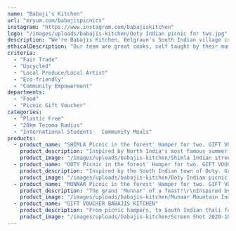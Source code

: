 ```yaml
---
name: "Babaji's Kitchen"
url: "mryum.com/babajispicnics"
instagram: "https://www.instagram.com/babajiskitchen"
logo: "/images/uploads/babajis-kitchen/Ooty Indian picnic for two.jpg"
description: "We're Babajis Kitchen, Belgrave's South Indian village cooks.  \r\n\r\nOur 'Picnics in the Forest' are inspired by hot summers spent relaxing in Indian ‘hill stations’, escaping the heat and connecting with nature.\r\n\r\nFrom Indian influenced baguettes, salads, dips, Indian street food dishes, regional cheeses, olives & craft beer, our hampers are freshly made to order and packed into handcrafted & fair trade colourful Burmese Pali baskets."
ethicalDescription: "Our team are great cooks, self taught by their mums and grandmothers before them.   But how we get that food to YOU is important to us.   We believe, that the take away industry has a responsibility to minimise the waste it produces by using compostable packaging (despite its much greater cost to us), sourcing local produce and inviting you to BYO containers.   \r\n\r\nIt's been a tough year for us and our staff. Many of our staff, not being permanent residents have not been entitled to Jobkeeper subsidies. For them, it is not only about supporting themselves in Australia but also supporting their families in far worse situations in India & Nepal. \r\n\r\nWe can proudly say we have kept all these staff members employed throughout Covid, without government assistance and with the support of our community. \r\n\r\nIt's true. We serve delicious food. But we hope you can taste the love & compassion that goes into it."
criteria:
  - "Fair Trade"
  - "Upcycled"
  - "Local Produce/Local Artist"
  - "Eco-friendly"
  - "Community Empowerment"
departments:
  - "Food"
  - "Picnic Gift Voucher"
categories:
  - "Plastic Free"
  - "20km Tecoma Radius"
  - "International Students   Community Meals"
products:
  - product_name: "SHIMLA Picnic in the forest' Hamper for two. GIFT VOUCHER. $90"
    product_description: "Inspired by North India's most famous summer refuge, 'Shimla' surrounded by snow topped peaks ... like the Warburton ranges seen throughout our Dandenong Ranges.\r\n\r\nINCLUDED IN THE HAMPER\r\n\r\nPANI PURI DIY (Quite possibly India's most loved street food)\r\n\r\nEight pani puri balls, spiced potato, chickpeas, red onion, coriander, crunchy noodles, Babaji's house made date & mint chutneys, tangy cumin & chilli pani water.\r\n\r\nFill the balls with your choice of filling, add pani and BOOM!\r\n\r\nPAPDI CHAAT (INDIAN NACHOS)\r\nSpiced potato, chickpeas, red onion, crunchy noodles & coriander. Piled high on Indian papdi crackers.\r\n\r\nBabajis own chutneys & yoghurt will come separately to keep them fresh (Medium).\r\n\r\nONION BHAJIS WITH RAITA\r\nFour crispy onion fritters served with raita, cucumber, tomato & pomegranate (Mild).\r\n\r\nWATERMELON, CUCUMBER & STRAWBERRY SALAD.\r\nWith scattered pistachios, mint & a touch of spice (Mild).\r\n\r\nComes with a handwoven colourful BURMESE HANDWOVEN PALI PICNIC BASKET, made from recycled pallet strapping (these are super strong and will last a long time).\r\n\r\nA PICNIC MAP to help you plan your picnic, showing our favourite spots, some secret, along with those that are child and dog friendly.\r\n\r\nTwo sets of environmentally friendly cutlery included.\r\n\r\nDrinks available to purchase separately.\r\n\r\nPlates & glasses not included.\r\n\r\nHAMPER GIFT VOUCHERS WILL BE SENT BY EMAIL."
    product_image: "/images/uploads/babajis-kitchen/Shimla Indian street food picnic.jpg"
  - product_name: "OOTY Picnic in the forest' Hamper for two. GIFT VOUCHER. $95"
    product_description: "Inspired by the South Indian town of Ooty. Green lands, thick forests, a steam train meandering through the hills and bluestone churches – Ooty could be the Dandenong Ranges' long lost Indian cousin!\r\n\r\n\r\nINCLUDED IN THE OOTY HAMPER:\r\n\r\nTwo BAGUETTES of your choice (Choices below, spice tailored to you)\r\n\r\nTwo CHEESES - Tarago River Camembert (75gm) & Maffra Peppercorn Cheddar (75gm)\r\n\r\nKERALAN KACHUMBER SALAD\r\nCrunchy fresh cucumber, tomato, carrot, red onion & coriander with cumin, mint & lemon. (Mild)\r\n\r\nBEETROOT PACHADI DIP\r\nBeetroot with tangy yoghurt, coconut, mustard seeds & curry leaves (Mild)\r\n\r\nARTISAN CRACKERS\r\n\r\nComes with a handwoven colourful BURMESE HANDWOVEN PALI PICNIC BASKET, made from recycled pallet strapping (these are super strong and will last a long time).\r\n\r\nA PICNIC MAP to help you plan your picnic, showing our favourite spots, some secret,  along with those that are child and dog friendly.\r\n\r\nChoose from the following Baguettes:\r\n\r\n– CHICKEN TIKKA WITH MANGO CHUTNEY – With roasted marinated chicken with mango chutney, spinach, red onion & mint chutney.\r\n\r\n– YALLA FALAFEL BAGUETTE – With spinach, red onion. South Indian spiced hummus, mint & yoghurt chutney & pomegranate.\r\n\r\n– THE ARJI BHAJI – With crispy onion bhajis, spinach, red pepper, mint & yoghurt raita & South Indian spiced hummus\r\n\r\n– MUMBAI SALAD DAYS – With spinach, cucumber, tomato, red onion, roasted red pepper, coriander, Maffra peppercorn cheddar cheese & mint & coriander chutney\r\n\r\n– PANEER & FIG BAGUETTE – With Indian paneer (cottage cheese), spinach, red pepper, red onion & fig chutney\r\n\r\n\r\nTwo sets of environmentally friendly cutlery included.\r\n\r\nDrinks available to purchase separately.\r\n\r\nPlates & glasses not included.\r\n\r\nHAMPER VOUCHERS WILL BE EMAILED."
    product_image: "/images/uploads/babajis-kitchen/Ooty Indian picnic for two.jpg"
  - product_name: "MUNNAR Picnic in the forest' Hamper for two. GIFT VOUCHER. $130"
    product_description: "The grand 'Munnar' of a feast!\r\nInspired by Kerala's own beautiful hill station; rolling hills shrouded in mist & home to wild elephants, tigers & leopards.\r\n\r\nINCLUDED:\r\n\r\nTwo BAGUETTES of your choice (see choices below, spice levels catered for)\r\n\r\nTwo CHEESES, Tarago camembert (75gm) & Maffra peppercorn cheddar (75gm)\r\n\r\nKERALAN KACHUMBER SALAD\r\nCrunchy fresh cucumber, tomato, carrot, red onion & coriander with cumin, mint & lemon. (Mild)\r\n\r\nSOUTH INDIAN COUS COUS (UPMA) SALAD\r\nWith green beans, carrot, pineapple, cashews, mustard seeds, curry leaves & lime. (Mild)\r\n\r\nBEETROOT PACHADI DIP\r\nBeetroot with tangy yoghurt, coconut, mustard seeds & curry leaves.\r\n\r\nSPICED HUMMUS\r\nHummus & a touch of South Indian spices. Winner!\r\n\r\nOLIVES\r\n\r\nARTISAN CRACKERS\r\n\r\nComes with a large handwoven colourful BURMESE HANDWOVEN PALI PICNIC BASKET, made from recycled pallet strapping (these are super strong and will last a life time).\r\n\r\nA PICNIC MAP to help you plan your picnic, showing our favourite spots, some secret, along with those that are child and dog friendly.\r\n\r\nChoose from the following Baguettes:\r\n\r\n- CHICKEN TIKKA WITH MANGO CHUTNEY - With roasted marinated chicken with mango chutney, spinach, red onion & mint chutney.\r\n\r\n\r\n- YALLA FALAFEL BAGUETTE - With spinach, red onion. South Indian spiced hummus, mint & yoghurt chutney & pomegranate.\r\n\r\n\r\n- THE ARJI BHAJI - With crispy onion bhajis, spinach, red pepper, mint & yoghurt raita & South Indian spiced hummus\r\n\r\n\r\n- MUMBAI SALAD DAYS - With spinach, cucumber, tomato, red onion, roasted red pepper, coriander, Maffra peppercorn cheddar cheese & mint & coriander chutney\r\n\r\n\r\n- PANEER & FIG BAGUETTE - With Indian paneer (cottage cheese), spinach, red pepper, red onion & fig chutney\r\n\r\n\r\nTwo sets of environmentally friendly cutlery included.\r\n\r\nDrinks available to purchase separately.\r\n\r\nPlates & glasses not included."
    product_image: "/images/uploads/babajis-kitchen/Munaar Mountain Indian picnic.jpg"
  - product_name: "GIFT VOUCHER BABAJIS KITCHEN"
    product_description: "From picnic hampers, to South Indian thali feasts & street food favourites, a Babajis voucher covers the biggest Babajis fan."
    product_image: "/images/uploads/babajis-kitchen/Screen Shot 2020-10-26 at 9.58.07 am.png"
---
```

